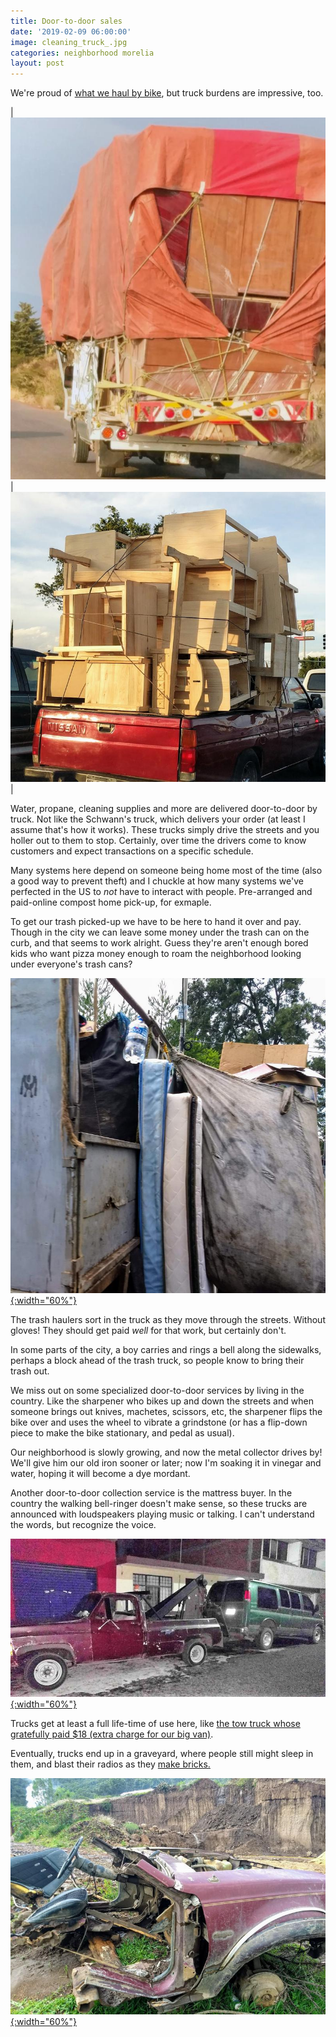 ```yaml
---
title: Door-to-door sales
date: '2019-02-09 06:00:00'
image: cleaning_truck_.jpg
categories: neighborhood morelia
layout: post
---
```


We're proud of [what we haul by bike](https://reverdecer.annalisagross.com/2018/08/23/beasts-and-bikes-of-burden/), but truck burdens are impressive, too.

| [![](/images/furniture_truck_.jpg)](/images/furniture_truck.jpg) | [![](/images/furniture_truck2_.jpg)](/images/furniture_truck2.jpg) |

Water, propane, cleaning supplies and more are delivered door-to-door by truck. Not like the Schwann's truck, which delivers your order (at least I assume that's how it works). These trucks simply drive the streets and you holler out to them to stop. Certainly, over time the drivers come to know customers and expect transactions on a specific schedule.

Many systems here depend on someone being home most of the time (also a good way to prevent theft) and I chuckle at how many systems we've perfected in the US to *not* have to interact with people. Pre-arranged and paid-online compost home pick-up, for exmaple.

To get our trash picked-up we have to be here to hand it over and pay. Though in the city we can leave some money under the trash can on the curb, and that seems to work alright. Guess they're aren't enough bored kids who want pizza money enough to roam the neighborhood looking under everyone's trash cans?

[![](/images/trash_truck_.jpg){:width="60%"}](/images/trash_truck.jpg)

The trash haulers sort in the truck as they move through the streets. Without gloves! They should get paid *well* for that work, but certainly don't.

In some parts of the city, a boy carries and rings a bell along the sidewalks, perhaps a block ahead of the trash truck, so people know to bring their trash out.

We miss out on some specialized door-to-door services by living in the country. Like the sharpener who bikes up and down the streets and when someone brings out knives, machetes, scissors, etc, the sharpener flips the bike over and uses the wheel to vibrate a grindstone (or has a flip-down piece to make the bike stationary, and pedal as usual).

Our neighborhood is slowly growing, and now the metal collector drives by! We'll give him our old iron sooner or later; now I'm soaking it in vinegar and water, hoping it will become a dye mordant.

Another door-to-door collection service is the mattress buyer. In the country the walking bell-ringer doesn't make sense, so these trucks are announced with loudspeakers playing music or talking. I can't understand the words, but recognize the voice.

[![](/images/tow_truck_.jpg){:width="60%"}](/images/tow_truck.jpg)

Trucks get at least a full life-time of use here, like [the tow truck whose gratefully paid $18 (extra charge for our big van)](https://reverdecer.annalisagross.com/2018/10/31/van-woes-and-wins-in-mexico/).

Eventually, trucks end up in a graveyard, where people still might sleep in them, and blast their radios as they [make bricks.](https://reverdecer.annalisagross.com/2019/01/14/brick-city-by-drone/)

[![](/images/dead_truck_.jpg){:width="60%"}](/images/dead_truck.jpg)